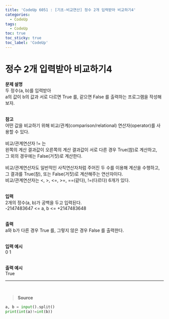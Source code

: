 ```yaml
---
title: 'CodeUp 6051 : [기초-비교연산] 정수 2개 입력받아 비교하기4'
categories:
  - CodeUp
tags:
  - CodeUp
toc: true
toc_sticky: true
toc_label: 'CodeUp'
---
```


# 정수 2개 입력받아 비교하기4

**문제 설명**  
두 정수(a, b)를 입력받아  
a의 값이 b의 값과 서로 다르면 True 를, 같으면 False 를 출력하는 프로그램을 작성해보자.  
<br>

**참고**  
어떤 값을 비교하기 위해 비교/관계(comparison/relational) 연산자(operator)를 사용할 수 있다.  
<br>
비교/관계연산자 != 는  
왼쪽의 계산 결과값이 오른쪽의 계산 결과값이 서로 다른 경우 True(참)로 계산하고,  
그 외의 경우에는 False(거짓)로 계산한다.  
<br>
비교/관계연산자도 일반적인 사칙연산자처럼 주어진 두 수를 이용해 계산을 수행하고,  
그 결과를 True(참), 또는 False(거짓)로 계산해주는 연산자이다.  
비교/관계연산자는 <, >, <=, >=, ==(같다), !=(다르다) 6개가 있다.  
<br>

**입력**  
2개의 정수(a, b)가 공백을 두고 입력된다.  
-2147483647 <= a, b <= +2147483648  
<br>

**출력**  
a와 b가 다른 경우 True 를, 그렇지 않은 경우 False 를 출력한다.  
<br>

**입력 예시**  
0 1  
<br>

**출력 예시**  
True

---

<br>

> **Source**

```python
a, b = input().split()
print(int(a)!=int(b))
```
